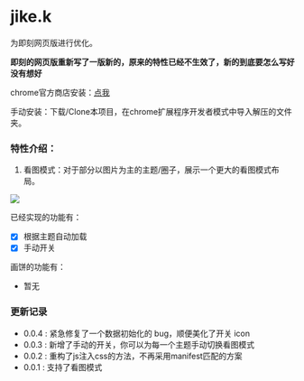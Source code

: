 # jike.k

为即刻网页版进行优化。

**即刻的网页版重新写了一版新的，原来的特性已经不生效了，新的到底要怎么写好没有想好**


chrome官方商店安装：[点我](https://chrome.google.com/webstore/detail/jikek/ceohoefapneebmoilaicplfenfkmfoni)

手动安装：下载/Clone本项目，在chrome扩展程序开发者模式中导入解压的文件夹。

### 特性介绍：

1. 看图模式：对于部分以图片为主的主题/圈子，展示一个更大的看图模式布局。

![](https://ws3.sinaimg.cn/large/006tNbRwly1fy6207337hj30hs0b43zs.jpg)

已经实现的功能有：

- [x] 根据主题自动加载
- [x] 手动开关

画饼的功能有：

- 暂无

### 更新记录

- 0.0.4 : 紧急修复了一个数据初始化的 bug，顺便美化了开关 icon
- 0.0.3 : 新增了手动的开关，你可以为每一个主题手动切换看图模式
- 0.0.2 : 重构了js注入css的方法，不再采用manifest匹配的方案
- 0.0.1 : 支持了看图模式
